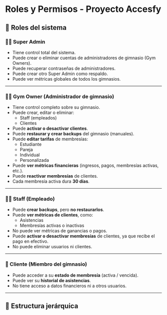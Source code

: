 # Roles y Permisos - Proyecto Accesfy

## 🔑 Roles del sistema

### 🧍‍♂️ Super Admin
- Tiene control total del sistema.
- Puede crear o eliminar cuentas de administradores de gimnasio (Gym Owners).
- Puede recuperar contraseñas de administradores.
- Puede crear otro Super Admin como respaldo.
- Puede ver métricas globales de todos los gimnasios.

---

### 🏋️‍♂️ Gym Owner (Administrador de gimnasio)
- Tiene control completo sobre su gimnasio.
- Puede crear, editar o eliminar:
  - Staff (empleados)
  - Clientes
- Puede **activar o desactivar clientes**.
- Puede **restaurar y crear backups** del gimnasio (manuales).
- Puede **editar tarifas** de membresías:
  - Estudiante
  - Pareja
  - Individual
  - Personalizada
- Puede **ver métricas financieras** (ingresos, pagos, membresías activas, etc.).
- Puede **reactivar membresías** de clientes.
- Cada membresía activa dura **30 días**.

---

### 👨‍💼 Staff (Empleado)
- Puede **crear backups**, pero **no restaurarlos**.
- Puede **ver métricas de clientes**, como:
  - Asistencias
  - Membresías activas o inactivas
- No puede ver métricas de ganancias o pagos.
- Puede **activar o desactivar membresías** de clientes, ya que recibe el pago en efectivo.
- No puede eliminar usuarios ni clientes.

---

### 💪 Cliente (Miembro del gimnasio)
- Puede acceder a su **estado de membresía** (activa / vencida).
- Puede ver su **historial de asistencias**.
- No tiene acceso a datos financieros ni a otros usuarios.

---

## 🧱 Estructura jerárquica

